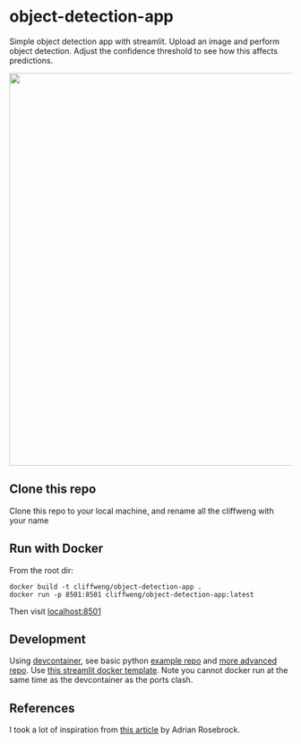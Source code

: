 # object-detection-app
Simple object detection app with streamlit. Upload an image and perform object detection. Adjust the confidence threshold to see how this affects predictions.

<p align="center">
<img src="https://github.com/cliffweng/object-detection-app/blob/master/images/usage.jpg" width="700">
</p>

## Clone this repo
Clone this repo to your local machine, and rename all the cliffweng with your name
## Run with Docker
From the root dir:
```
docker build -t cliffweng/object-detection-app .
docker run -p 8501:8501 cliffweng/object-detection-app:latest
```
Then visit [localhost:8501](http://localhost:8501/)

## Development
Using [devcontainer](https://code.visualstudio.com/docs/remote/containers), see basic python [example repo](https://github.com/microsoft/vscode-remote-try-python) and [more advanced repo](https://github.com/microsoft/python-sample-tweeterapp). Use [this streamlit docker template](https://github.com/MrTomerLevi/streamlit-docker). Note you cannot docker run at the same time as the devcontainer as the ports clash.

## References
I took a lot of inspiration from [this article](https://www.pyimagesearch.com/2017/09/11/object-detection-with-deep-learning-and-opencv/) by Adrian Rosebrock.